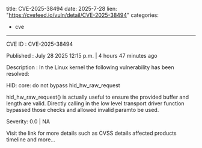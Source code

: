  
title: CVE-2025-38494
date: 2025-7-28
lien: "https://cvefeed.io/vuln/detail/CVE-2025-38494"
categories:
  - cve
---

CVE ID : CVE-2025-38494

Published :  July 28
2025
12:15 p.m. | 4 hours
47 minutes ago

Description : In the Linux kernel
the following vulnerability has been resolved:

HID: core: do not bypass hid_hw_raw_request

hid_hw_raw_request() is actually useful to ensure the provided buffer
and length are valid. Directly calling in the low level transport driver
function bypassed those checks and allowed invalid paramto be used.

Severity: 0.0 | NA

Visit the link for more details
such as CVSS details
affected products
timeline
and more...
